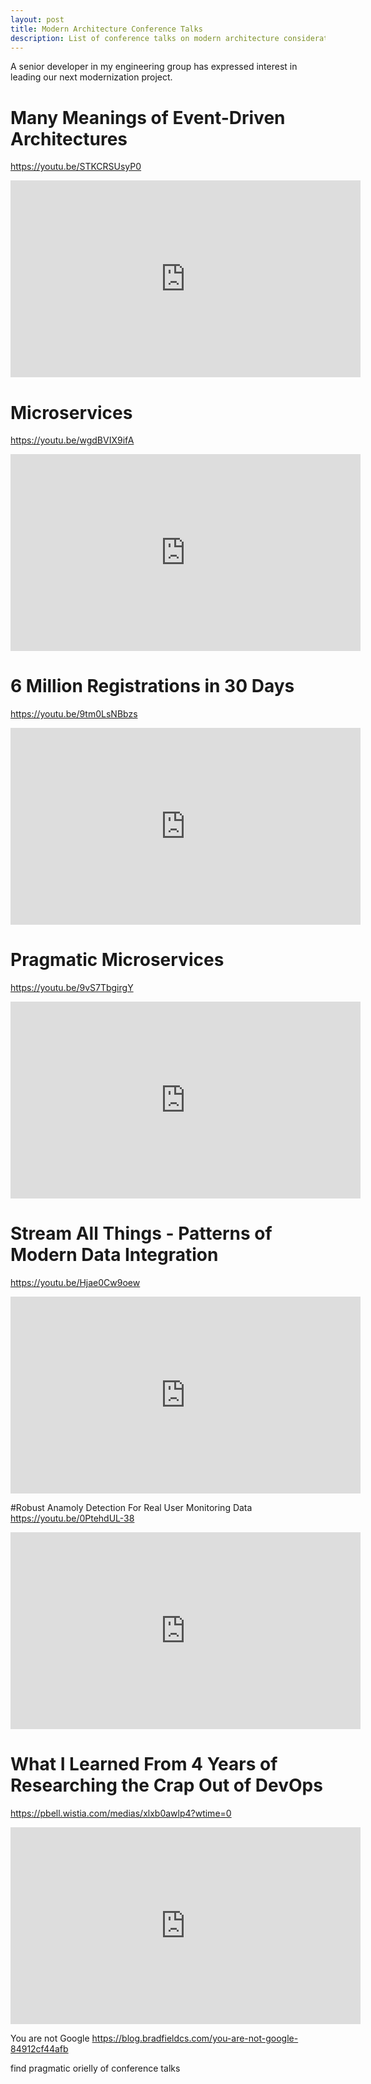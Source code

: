 ```yaml
---
layout: post
title: Modern Architecture Conference Talks
description: List of conference talks on modern architecture considerations
---
```


A senior developer in my engineering group has expressed interest in leading our next modernization project.


# Many Meanings of Event-Driven Architectures
https://youtu.be/STKCRSUsyP0
<iframe width="560" height="315" src="https://www.youtube.com/embed/STKCRSUsyP0" frameborder="0" allow="accelerometer; autoplay; encrypted-media; gyroscope; picture-in-picture" allowfullscreen></iframe>


# Microservices
https://youtu.be/wgdBVIX9ifA
<iframe width="560" height="315" src="https://www.youtube.com/embed/wgdBVIX9ifA" frameborder="0" allow="accelerometer; autoplay; encrypted-media; gyroscope; picture-in-picture" allowfullscreen></iframe>

# 6 Million Registrations in 30 Days
https://youtu.be/9tm0LsNBbzs
<iframe width="560" height="315" src="https://www.youtube.com/embed/9tm0LsNBbzs" frameborder="0" allow="accelerometer; autoplay; encrypted-media; gyroscope; picture-in-picture" allowfullscreen></iframe>

# Pragmatic Microservices
https://youtu.be/9vS7TbgirgY
<iframe width="560" height="315" src="https://www.youtube.com/embed/9t9vS7TbgirgY" frameborder="0" allow="accelerometer; autoplay; encrypted-media; gyroscope; picture-in-picture" allowfullscreen></iframe>

# Stream All Things - Patterns of Modern Data Integration
https://youtu.be/Hjae0Cw9oew
<iframe width="560" height="315" src="https://www.youtube.com/embed/Hjae0Cw9oew" frameborder="0" allow="accelerometer; autoplay; encrypted-media; gyroscope; picture-in-picture" allowfullscreen></iframe>

#Robust Anamoly Detection For Real User Monitoring Data
https://youtu.be/0PtehdUL-38
<iframe width="560" height="315" src="https://www.youtube.com/embed/0PtehdUL-38" frameborder="0" allow="accelerometer; autoplay; encrypted-media; gyroscope; picture-in-picture" allowfullscreen></iframe>

# What I Learned From 4 Years of Researching the Crap Out of DevOps
https://pbell.wistia.com/medias/xlxb0awlp4?wtime=0
<iframe width="560" height="315" src="https://www.youtube.com/embed/xlxb0awlp4" frameborder="0" allow="accelerometer; autoplay; encrypted-media; gyroscope; picture-in-picture" allowfullscreen></iframe>

You are not Google
https://blog.bradfieldcs.com/you-are-not-google-84912cf44afb 

find pragmatic orielly of conference talks
